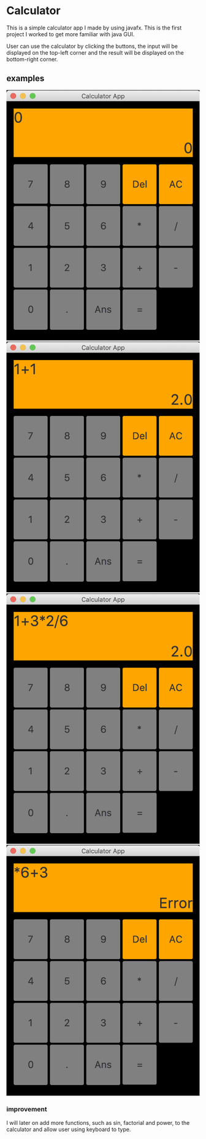 # Calculator
This is a simple calculator app I made by using javafx.
This is the first project I worked to get more familiar with java GUI.

User can use the calculator by clicking the buttons, the input will be displayed on the top-left corner and the result will be 
displayed on the bottom-right corner.

## examples
![interface](https://github.com/Beeno5920/Calculator/blob/master/Demo/interface.png)
![interface](https://github.com/Beeno5920/Calculator/blob/master/Demo/addition.png)
![interface](https://github.com/Beeno5920/Calculator/blob/master/Demo/operation.png)
![interface](https://github.com/Beeno5920/Calculator/blob/master/Demo/error.png)

### improvement 
I will later on add more functions, such as sin, factorial and power, to the calculator and allow user using keyboard to type.
